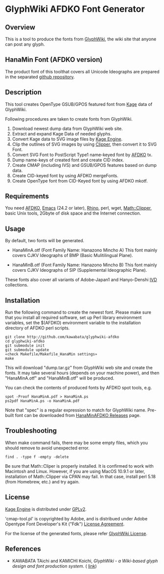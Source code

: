 GlyphWiki AFDKO Font Generator
==============================

## Overview

This is a tool to produce the fonts from
[GlyphWiki](http://glyphwiki.org), the wiki site that anyone can post
any glyph.

## HanaMin Font (AFDKO version)
The product font of this toolthat covers all Unicode Ideographs are
prepared in the
separated [github repository](https://github.com/cjkvi/HanaMinAFDKO/).

## Description

This tool creates OpenType GSUB/GPOS featured font from
[Kage](http://fonts.jp/kage/) data of GlyphWiki.

Following procedures are taken to create fonts from GlyphWiki.

1. Download newest dump data from GlyphWiki web site.
2. Extract and expand Kage Data of needed glyphs.
3. Convert Kage data to SVG image files by [Kage Engine](http://git.chise.org/gitweb/?p=chise/kage.git;a=summary).
4. Clip the outlines of SVG images by using
   [Clipper](http://sourceforge.net/projects/polyclipping/), then
   convert it to SVG Font.
5. Convert SVG Font to PostScript Type1 name-keyed font by
   [AFDKO](http://www.adobe.com/jp/devnet/opentype/afdko.html) tx.
6. Dump name-keys of created font and create CID index.
7. Create CMAP (including IVS) and GSUB/GPOS features based on dump data.
8. Create CID-keyed font by using AFDKO mergeFonts.
9. Create OpenType font from CID-Keyed font by using AFDKO mkotf.

## Requirements

You need [AFDKO](http://www.adobe.com/jp/devnet/opentype/afdko.html),
[Emacs](www.gnu.org/software/emacs) (24.2 or later),
[Rhino](https://developer.mozilla.org/ja/docs/Rhino), perl, wget,
[Math::Clipper](http://search.cpan.org/~smueller/Math-Clipper/lib/Math/Clipper.pm),
basic Unix tools, 2Gbyte of disk space and the Internet connection.

## Usage

By default, two fonts will be generated.

- HanaMinA.otf (Font Family Name: Hanazono Mincho A)
  This font mainly covers CJKV Ideographs of BMP (Basic Mulitilingual Plane).

- HanaMinB.otf (Font Family Name: Hanazono Mincho B)
  This font mainly covers CJKV Ideographs of SIP (Supplemental Ideographic Plane).

These fonts also cover all variants of Adobe-Japan1 and Hanyo-Denshi
[IVD](http://www.unicode.org/ivd/) collections.

## Installation

Run the following command to create the newest font. Please make sure
that you install all required software, set up Perl library environment
variables, set the $(AFDKO) environment variable to the installation
directory of AFDKO perl scripts.

    git clone http://github.com/kawabata/glyphwiki-afdko
    cd glyphwiki-afdko
    git submodule init
    git submodule update
    «check Makefile/Makefile_HanaMin settings»
    make

This will download "dump.tar.gz" from GlyphWiki web site and create
the fonts. It may take several hours (depends on your machine power),
and then "HanaMinA.otf" and "HanaMinB.otf" will be produced.

You can check the contents of produced fonts by AFDKO spot tools, e.g.

    spot -Proof HanaMinA.pdf > HanaMinA.ps
    ps2pdf HanaMinA.ps -o HanaMinA.pdf

Note that "spec" is a regular expression to match for GlyphWiki name.
Pre-built font can be downloaded from
[HanaMinAFDKO Releases](https://github.com/cjkvi/HanaMinAFDKO/releases)
page.

## Troubleshooting

When make command fails, there may be some empty files, which you
should remove to avoid unexpected error.

    find . -type f -empty -delete

Be sure that Math::Cliper is properly installed. It is confirmed to
work with Macintosh and Linux.  However, if you are using MacOS 10.9.1
or later, installation of Math::Clipper via CPAN may fail. In that
case, install perl 5.18 (from Homebrew, etc.) and try again.

## License

[Kage Engine](http://git.chise.org/git/chise/kage.git) is distributed
under [GPLv2](http://www.gnu.org/licenses/gpl-2.0.html).

'cmap-tool.pl' is copyrighted by Adobe, and is distribued under Adobe
Opentype Font Developer's Kit ("Fdk")
[License Agreement](http://www.adobe.com/jp/devnet/opentype/afdko/eula.html).

For the license of the generated fonts, please refer
[GlyphWiki License](http://en.glyphwiki.org/wiki/GlyphWiki:License).

## References

- KAWABATA TAichi and KAMICHI Koichi, _GlyphWiki_ - _a Wiki-based glyph design and font production system_. ( [link](http://www.atypi.org/past-conferences/hong-kong-2012/papers-and-presentations/glyphwiki-a-wiki-based-glyph-design-and-font-production-system.-taichi-kawabata-and-kamichi-koichi/view))
